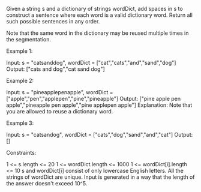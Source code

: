 Given a string s and a dictionary of strings wordDict, add spaces in s to
construct a sentence where each word is a valid dictionary word. Return all
such possible sentences in any order.

Note that the same word in the dictionary may be reused multiple times in the
segmentation.


Example 1:


Input: s = "catsanddog", wordDict = ["cat","cats","and","sand","dog"]
Output: ["cats and dog","cat sand dog"]


Example 2:


Input: s = "pineapplepenapple", wordDict =
["apple","pen","applepen","pine","pineapple"]
Output: ["pine apple pen apple","pineapple pen apple","pine applepen apple"]
Explanation: Note that you are allowed to reuse a dictionary word.


Example 3:


Input: s = "catsandog", wordDict = ["cats","dog","sand","and","cat"]
Output: []



Constraints:


1 <= s.length <= 20
1 <= wordDict.length <= 1000
1 <= wordDict[i].length <= 10
s and wordDict[i] consist of only lowercase English letters.
All the strings of wordDict are unique.
Input is generated in a way that the length of the answer doesn't exceed
10^5.




